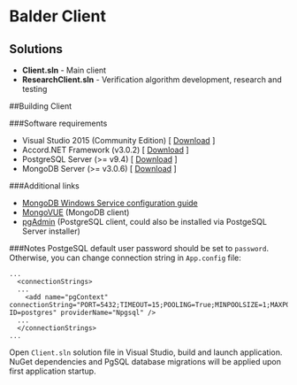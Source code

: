 # Balder Client

## Solutions
* **Client.sln** - Main client
* **ResearchClient.sln** - Verification algorithm development, research and testing

##Building Client

###Software requirements
- Visual Studio 2015 (Community Edition) [ [Download](https://go.microsoft.com/fwlink/?LinkId=532606&clcid=0x409) ]
- Accord.NET Framework (v3.0.2) [ [Download](https://github.com/accord-net/framework/releases/download/v3.0.0/Accord.NET-3.0.2-installer.exe) ]
- PostgreSQL Server (>= v9.4) [ [Download](http://www.enterprisedb.com/postgresql-944-installers-win64?ls=Crossover&type=Crossover) ]
- MongoDB Server (>= v3.0.6) [ [Download](https://www.mongodb.org/dr/fastdl.mongodb.org/win32/mongodb-win32-x86_64-2008plus-ssl-3.0.6-signed.msi/download) ]

###Additional links
- [MongoDB Windows Service configuration guide](http://docs.mongodb.org/manual/tutorial/install-mongodb-on-windows/#configure-a-windows-service-for-mongodb)
- [MongoVUE](http://www.mongovue.com/) (MongoDB client)
- [pgAdmin](http://www.pgadmin.org/index.php) (PostgreSQL client, could also be installed via PostgeSQL Server installer)

###Notes
PostgeSQL default user password should be set to `password`. Otherwise, you can change connection string in `App.config` file:

```
...
  <connectionStrings>
  ...
    <add name="pgContext" connectionString="PORT=5432;TIMEOUT=15;POOLING=True;MINPOOLSIZE=1;MAXPOOLSIZE=20;COMMANDTIMEOUT=20;COMPATIBLE=2.2.5.0;DATABASE=balder;HOST=localhost;PASSWORD=password;USER ID=postgres" providerName="Npgsql" />
  ...
  </connectionStrings>
...
```

Open `Client.sln` solution file in Visual Studio, build and launch application. NuGet dependencies and PgSQL database migrations will be applied upon first application startup.
